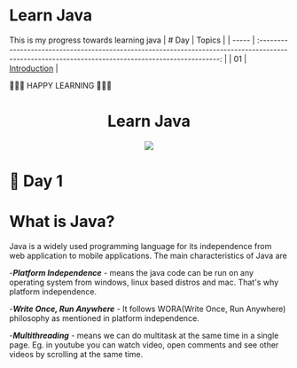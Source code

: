 # Learn Java

This is my progress towards learning java
| # Day |                                                                       Topics                                                                        |
| ----- | :-------------------------------------------------------------------------------------------------------------------------------------------------: |
| 01    |                                                             [Introduction](./readMe.md)                                                             |

🧡🧡🧡 HAPPY LEARNING 🧡🧡🧡

<div align="center">
  <h1>Learn Java</h1>
<a class="header-badge" target="_blank" href="https://www.linkedin.com/in/ivenkatraj/">
  <img src="https://img.shields.io/badge/style--5eba00.svg?label=LinkedIn&logo=linkedin&style=social">
  </a>
</div>

# 📕 Day 1
# What is Java?
  Java is a widely used programming language for its independence from web application to mobile applications. The main characteristics of Java are
  
  -**_Platform Independence_** - means the java code can be run on any operating system from windows, linux based distros and mac. That's why platform independence.
  
  -**_Write Once, Run Anywhere_** - It follows WORA(Write Once, Run Anywhere) philosophy as mentioned in platform independence.

  -**_Multithreading_** - means we can do multitask at the same time in a single page. Eg. in youtube you can watch video, open comments and see other videos by scrolling at the same time.
